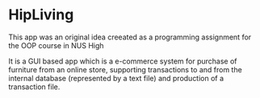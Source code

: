 # HipLiving

This app was an original idea creeated as a programming assignment for the OOP course in NUS High

It is a GUI based app which is a e-commerce system for purchase of furniture from an online store, supporting transactions to and from the internal database (represented by a text file) and production of a transaction file.
